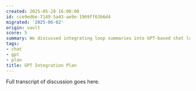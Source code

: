 ```yaml
---
created: 2025-05-28 16:00:00
id: cce9ed6e-7149-5a43-ae9e-1969ff63b6d4
migrated: '2025-06-02'
origin: vault
score: 5
summary: We discussed integrating loop summaries into GPT-based chat logic.
tags:
- chat
- gpt
- plan
title: GPT Integration Plan
---
```



Full transcript of discussion goes here.